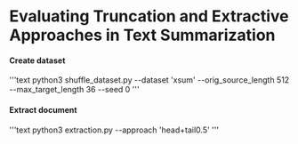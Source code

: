 # Evaluating Truncation and Extractive Approaches in Text Summarization

#### Create dataset
'''text
python3 shuffle_dataset.py --dataset 'xsum' --orig_source_length 512 --max_target_length 36 --seed 0
'''

#### Extract document
'''text
python3 extraction.py --approach 'head+tail0.5'
'''